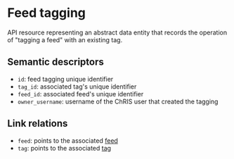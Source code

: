 # Feed tagging

API resource representing an abstract data entity that records the operation of 
"tagging a feed" with an existing tag.


## Semantic descriptors

* `id`: feed tagging unique identifier
* `tag_id`: associated tag's unique identifier
* `feed_id`: associated feed's unique identifier
* `owner_username`: username of the ChRIS user that created the tagging


## Link relations

* `feed`: points to the associated [feed](feed.md)
* `tag`: points to the associated [tag](tag.md)
